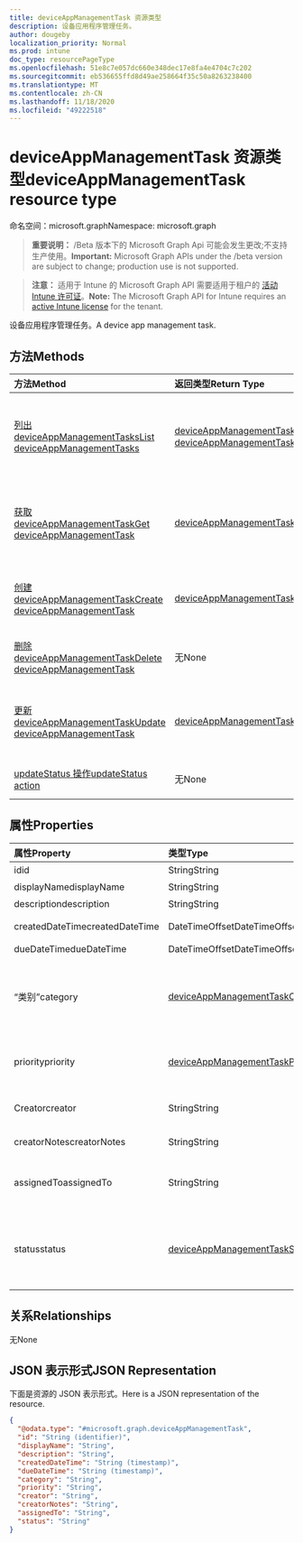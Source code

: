 ```yaml
---
title: deviceAppManagementTask 资源类型
description: 设备应用程序管理任务。
author: dougeby
localization_priority: Normal
ms.prod: intune
doc_type: resourcePageType
ms.openlocfilehash: 51e8c7e057dc660e348dec17e8fa4e4704c7c202
ms.sourcegitcommit: eb536655ffd8d49ae258664f35c50a8263238400
ms.translationtype: MT
ms.contentlocale: zh-CN
ms.lasthandoff: 11/18/2020
ms.locfileid: "49222518"
---
```

# <a name="deviceappmanagementtask-resource-type"></a><span data-ttu-id="2ff7f-103">deviceAppManagementTask 资源类型</span><span class="sxs-lookup"><span data-stu-id="2ff7f-103">deviceAppManagementTask resource type</span></span>

<span data-ttu-id="2ff7f-104">命名空间：microsoft.graph</span><span class="sxs-lookup"><span data-stu-id="2ff7f-104">Namespace: microsoft.graph</span></span>

> <span data-ttu-id="2ff7f-105">**重要说明：** /Beta 版本下的 Microsoft Graph Api 可能会发生更改;不支持生产使用。</span><span class="sxs-lookup"><span data-stu-id="2ff7f-105">**Important:** Microsoft Graph APIs under the /beta version are subject to change; production use is not supported.</span></span>

> <span data-ttu-id="2ff7f-106">**注意：** 适用于 Intune 的 Microsoft Graph API 需要适用于租户的 [活动 Intune 许可证](https://go.microsoft.com/fwlink/?linkid=839381)。</span><span class="sxs-lookup"><span data-stu-id="2ff7f-106">**Note:** The Microsoft Graph API for Intune requires an [active Intune license](https://go.microsoft.com/fwlink/?linkid=839381) for the tenant.</span></span>

<span data-ttu-id="2ff7f-107">设备应用程序管理任务。</span><span class="sxs-lookup"><span data-stu-id="2ff7f-107">A device app management task.</span></span>

## <a name="methods"></a><span data-ttu-id="2ff7f-108">方法</span><span class="sxs-lookup"><span data-stu-id="2ff7f-108">Methods</span></span>
|<span data-ttu-id="2ff7f-109">方法</span><span class="sxs-lookup"><span data-stu-id="2ff7f-109">Method</span></span>|<span data-ttu-id="2ff7f-110">返回类型</span><span class="sxs-lookup"><span data-stu-id="2ff7f-110">Return Type</span></span>|<span data-ttu-id="2ff7f-111">说明</span><span class="sxs-lookup"><span data-stu-id="2ff7f-111">Description</span></span>|
|:---|:---|:---|
|[<span data-ttu-id="2ff7f-112">列出 deviceAppManagementTasks</span><span class="sxs-lookup"><span data-stu-id="2ff7f-112">List deviceAppManagementTasks</span></span>](../api/intune-partnerintegration-deviceappmanagementtask-list.md)|<span data-ttu-id="2ff7f-113">[deviceAppManagementTask](../resources/intune-partnerintegration-deviceappmanagementtask.md) 集合</span><span class="sxs-lookup"><span data-stu-id="2ff7f-113">[deviceAppManagementTask](../resources/intune-partnerintegration-deviceappmanagementtask.md) collection</span></span>|<span data-ttu-id="2ff7f-114">列出 [deviceAppManagementTask](../resources/intune-partnerintegration-deviceappmanagementtask.md) 对象的属性和关系。</span><span class="sxs-lookup"><span data-stu-id="2ff7f-114">List properties and relationships of the [deviceAppManagementTask](../resources/intune-partnerintegration-deviceappmanagementtask.md) objects.</span></span>|
|[<span data-ttu-id="2ff7f-115">获取 deviceAppManagementTask</span><span class="sxs-lookup"><span data-stu-id="2ff7f-115">Get deviceAppManagementTask</span></span>](../api/intune-partnerintegration-deviceappmanagementtask-get.md)|[<span data-ttu-id="2ff7f-116">deviceAppManagementTask</span><span class="sxs-lookup"><span data-stu-id="2ff7f-116">deviceAppManagementTask</span></span>](../resources/intune-partnerintegration-deviceappmanagementtask.md)|<span data-ttu-id="2ff7f-117">读取 [deviceAppManagementTask](../resources/intune-partnerintegration-deviceappmanagementtask.md) 对象的属性和关系。</span><span class="sxs-lookup"><span data-stu-id="2ff7f-117">Read properties and relationships of the [deviceAppManagementTask](../resources/intune-partnerintegration-deviceappmanagementtask.md) object.</span></span>|
|[<span data-ttu-id="2ff7f-118">创建 deviceAppManagementTask</span><span class="sxs-lookup"><span data-stu-id="2ff7f-118">Create deviceAppManagementTask</span></span>](../api/intune-partnerintegration-deviceappmanagementtask-create.md)|[<span data-ttu-id="2ff7f-119">deviceAppManagementTask</span><span class="sxs-lookup"><span data-stu-id="2ff7f-119">deviceAppManagementTask</span></span>](../resources/intune-partnerintegration-deviceappmanagementtask.md)|<span data-ttu-id="2ff7f-120">创建新的 [deviceAppManagementTask](../resources/intune-partnerintegration-deviceappmanagementtask.md) 对象。</span><span class="sxs-lookup"><span data-stu-id="2ff7f-120">Create a new [deviceAppManagementTask](../resources/intune-partnerintegration-deviceappmanagementtask.md) object.</span></span>|
|[<span data-ttu-id="2ff7f-121">删除 deviceAppManagementTask</span><span class="sxs-lookup"><span data-stu-id="2ff7f-121">Delete deviceAppManagementTask</span></span>](../api/intune-partnerintegration-deviceappmanagementtask-delete.md)|<span data-ttu-id="2ff7f-122">无</span><span class="sxs-lookup"><span data-stu-id="2ff7f-122">None</span></span>|<span data-ttu-id="2ff7f-123">删除 [deviceAppManagementTask](../resources/intune-partnerintegration-deviceappmanagementtask.md)。</span><span class="sxs-lookup"><span data-stu-id="2ff7f-123">Deletes a [deviceAppManagementTask](../resources/intune-partnerintegration-deviceappmanagementtask.md).</span></span>|
|[<span data-ttu-id="2ff7f-124">更新 deviceAppManagementTask</span><span class="sxs-lookup"><span data-stu-id="2ff7f-124">Update deviceAppManagementTask</span></span>](../api/intune-partnerintegration-deviceappmanagementtask-update.md)|[<span data-ttu-id="2ff7f-125">deviceAppManagementTask</span><span class="sxs-lookup"><span data-stu-id="2ff7f-125">deviceAppManagementTask</span></span>](../resources/intune-partnerintegration-deviceappmanagementtask.md)|<span data-ttu-id="2ff7f-126">更新 [deviceAppManagementTask](../resources/intune-partnerintegration-deviceappmanagementtask.md) 对象的属性。</span><span class="sxs-lookup"><span data-stu-id="2ff7f-126">Update the properties of a [deviceAppManagementTask](../resources/intune-partnerintegration-deviceappmanagementtask.md) object.</span></span>|
|[<span data-ttu-id="2ff7f-127">updateStatus 操作</span><span class="sxs-lookup"><span data-stu-id="2ff7f-127">updateStatus action</span></span>](../api/intune-partnerintegration-deviceappmanagementtask-updatestatus.md)|<span data-ttu-id="2ff7f-128">无</span><span class="sxs-lookup"><span data-stu-id="2ff7f-128">None</span></span>|<span data-ttu-id="2ff7f-129">设置任务的状态并附加注释。</span><span class="sxs-lookup"><span data-stu-id="2ff7f-129">Set the task's status and attach a note.</span></span>|

## <a name="properties"></a><span data-ttu-id="2ff7f-130">属性</span><span class="sxs-lookup"><span data-stu-id="2ff7f-130">Properties</span></span>
|<span data-ttu-id="2ff7f-131">属性</span><span class="sxs-lookup"><span data-stu-id="2ff7f-131">Property</span></span>|<span data-ttu-id="2ff7f-132">类型</span><span class="sxs-lookup"><span data-stu-id="2ff7f-132">Type</span></span>|<span data-ttu-id="2ff7f-133">说明</span><span class="sxs-lookup"><span data-stu-id="2ff7f-133">Description</span></span>|
|:---|:---|:---|
|<span data-ttu-id="2ff7f-134">id</span><span class="sxs-lookup"><span data-stu-id="2ff7f-134">id</span></span>|<span data-ttu-id="2ff7f-135">String</span><span class="sxs-lookup"><span data-stu-id="2ff7f-135">String</span></span>|<span data-ttu-id="2ff7f-136">实体键。</span><span class="sxs-lookup"><span data-stu-id="2ff7f-136">The entity key.</span></span>|
|<span data-ttu-id="2ff7f-137">displayName</span><span class="sxs-lookup"><span data-stu-id="2ff7f-137">displayName</span></span>|<span data-ttu-id="2ff7f-138">String</span><span class="sxs-lookup"><span data-stu-id="2ff7f-138">String</span></span>|<span data-ttu-id="2ff7f-139">名称。</span><span class="sxs-lookup"><span data-stu-id="2ff7f-139">The name.</span></span>|
|<span data-ttu-id="2ff7f-140">description</span><span class="sxs-lookup"><span data-stu-id="2ff7f-140">description</span></span>|<span data-ttu-id="2ff7f-141">String</span><span class="sxs-lookup"><span data-stu-id="2ff7f-141">String</span></span>|<span data-ttu-id="2ff7f-142">说明。</span><span class="sxs-lookup"><span data-stu-id="2ff7f-142">The description.</span></span>|
|<span data-ttu-id="2ff7f-143">createdDateTime</span><span class="sxs-lookup"><span data-stu-id="2ff7f-143">createdDateTime</span></span>|<span data-ttu-id="2ff7f-144">DateTimeOffset</span><span class="sxs-lookup"><span data-stu-id="2ff7f-144">DateTimeOffset</span></span>|<span data-ttu-id="2ff7f-145">创建日期。</span><span class="sxs-lookup"><span data-stu-id="2ff7f-145">The created date.</span></span>|
|<span data-ttu-id="2ff7f-146">dueDateTime</span><span class="sxs-lookup"><span data-stu-id="2ff7f-146">dueDateTime</span></span>|<span data-ttu-id="2ff7f-147">DateTimeOffset</span><span class="sxs-lookup"><span data-stu-id="2ff7f-147">DateTimeOffset</span></span>|<span data-ttu-id="2ff7f-148">到期日期。</span><span class="sxs-lookup"><span data-stu-id="2ff7f-148">The due date.</span></span>|
|<span data-ttu-id="2ff7f-149">“类别”</span><span class="sxs-lookup"><span data-stu-id="2ff7f-149">category</span></span>|[<span data-ttu-id="2ff7f-150">deviceAppManagementTaskCategory</span><span class="sxs-lookup"><span data-stu-id="2ff7f-150">deviceAppManagementTaskCategory</span></span>](../resources/intune-partnerintegration-deviceappmanagementtaskcategory.md)|<span data-ttu-id="2ff7f-151">类别。</span><span class="sxs-lookup"><span data-stu-id="2ff7f-151">The category.</span></span> <span data-ttu-id="2ff7f-152">可取值为：`unknown`、`advancedThreatProtection`。</span><span class="sxs-lookup"><span data-stu-id="2ff7f-152">Possible values are: `unknown`, `advancedThreatProtection`.</span></span>|
|<span data-ttu-id="2ff7f-153">priority</span><span class="sxs-lookup"><span data-stu-id="2ff7f-153">priority</span></span>|[<span data-ttu-id="2ff7f-154">deviceAppManagementTaskPriority</span><span class="sxs-lookup"><span data-stu-id="2ff7f-154">deviceAppManagementTaskPriority</span></span>](../resources/intune-partnerintegration-deviceappmanagementtaskpriority.md)|<span data-ttu-id="2ff7f-155">优先级。</span><span class="sxs-lookup"><span data-stu-id="2ff7f-155">The priority.</span></span> <span data-ttu-id="2ff7f-156">可取值为：`none`、`high`、`low`。</span><span class="sxs-lookup"><span data-stu-id="2ff7f-156">Possible values are: `none`, `high`, `low`.</span></span>|
|<span data-ttu-id="2ff7f-157">Creator</span><span class="sxs-lookup"><span data-stu-id="2ff7f-157">creator</span></span>|<span data-ttu-id="2ff7f-158">String</span><span class="sxs-lookup"><span data-stu-id="2ff7f-158">String</span></span>|<span data-ttu-id="2ff7f-159">创建者的电子邮件地址。</span><span class="sxs-lookup"><span data-stu-id="2ff7f-159">The email address of the creator.</span></span>|
|<span data-ttu-id="2ff7f-160">creatorNotes</span><span class="sxs-lookup"><span data-stu-id="2ff7f-160">creatorNotes</span></span>|<span data-ttu-id="2ff7f-161">String</span><span class="sxs-lookup"><span data-stu-id="2ff7f-161">String</span></span>|<span data-ttu-id="2ff7f-162">来自创建者的注释。</span><span class="sxs-lookup"><span data-stu-id="2ff7f-162">Notes from the creator.</span></span>|
|<span data-ttu-id="2ff7f-163">assignedTo</span><span class="sxs-lookup"><span data-stu-id="2ff7f-163">assignedTo</span></span>|<span data-ttu-id="2ff7f-164">String</span><span class="sxs-lookup"><span data-stu-id="2ff7f-164">String</span></span>|<span data-ttu-id="2ff7f-165">将此任务分配到的管理员的姓名或电子邮件。</span><span class="sxs-lookup"><span data-stu-id="2ff7f-165">The name or email of the admin this task is assigned to.</span></span>|
|<span data-ttu-id="2ff7f-166">status</span><span class="sxs-lookup"><span data-stu-id="2ff7f-166">status</span></span>|[<span data-ttu-id="2ff7f-167">deviceAppManagementTaskStatus</span><span class="sxs-lookup"><span data-stu-id="2ff7f-167">deviceAppManagementTaskStatus</span></span>](../resources/intune-partnerintegration-deviceappmanagementtaskstatus.md)|<span data-ttu-id="2ff7f-168">状态。</span><span class="sxs-lookup"><span data-stu-id="2ff7f-168">The status.</span></span> <span data-ttu-id="2ff7f-169">可取值为：`unknown`、`pending`、`active`、`completed`、`rejected`。</span><span class="sxs-lookup"><span data-stu-id="2ff7f-169">Possible values are: `unknown`, `pending`, `active`, `completed`, `rejected`.</span></span>|

## <a name="relationships"></a><span data-ttu-id="2ff7f-170">关系</span><span class="sxs-lookup"><span data-stu-id="2ff7f-170">Relationships</span></span>
<span data-ttu-id="2ff7f-171">无</span><span class="sxs-lookup"><span data-stu-id="2ff7f-171">None</span></span>

## <a name="json-representation"></a><span data-ttu-id="2ff7f-172">JSON 表示形式</span><span class="sxs-lookup"><span data-stu-id="2ff7f-172">JSON Representation</span></span>
<span data-ttu-id="2ff7f-173">下面是资源的 JSON 表示形式。</span><span class="sxs-lookup"><span data-stu-id="2ff7f-173">Here is a JSON representation of the resource.</span></span>
<!-- {
  "blockType": "resource",
  "keyProperty": "id",
  "@odata.type": "microsoft.graph.deviceAppManagementTask"
}
-->
``` json
{
  "@odata.type": "#microsoft.graph.deviceAppManagementTask",
  "id": "String (identifier)",
  "displayName": "String",
  "description": "String",
  "createdDateTime": "String (timestamp)",
  "dueDateTime": "String (timestamp)",
  "category": "String",
  "priority": "String",
  "creator": "String",
  "creatorNotes": "String",
  "assignedTo": "String",
  "status": "String"
}
```




